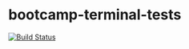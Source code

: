 # bootcamp-terminal-tests
[![Build Status](https://app.travis-ci.com/zenakhane/bootcamp-terminal-tests.svg?branch=main)](https://app.travis-ci.com/zenakhane/bootcamp-terminal-tests)

